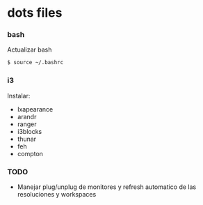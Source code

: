 # dots files

### bash
Actualizar bash
```sh
$ source ~/.bashrc
```
### i3
Instalar:

- lxapearance
- arandr
- ranger
- i3blocks
- thunar
- feh
- compton

### TODO

- Manejar plug/unplug de monitores y refresh automatico de las resoluciones y workspaces

